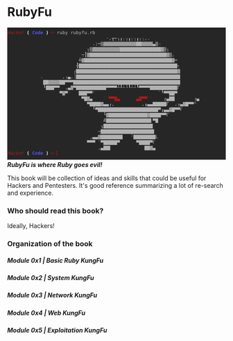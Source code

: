 # RubyFu

![Wireshark](images/other/rubyfu.png)
***RubyFu is where Ruby goes evil!*** 


This book will be collection of ideas and skills that could be useful for Hackers and Pentesters. It's good reference summarizing a lot of re-search and experience.



### Who should read this book?
Ideally, Hackers!

### Organization of the book
##### Module 0x1 | Basic Ruby KungFu
##### Module 0x2 | System KungFu
##### Module 0x3 | Network KungFu
##### Module 0x4 | Web KungFu
##### Module 0x5 | Exploitation KungFu


